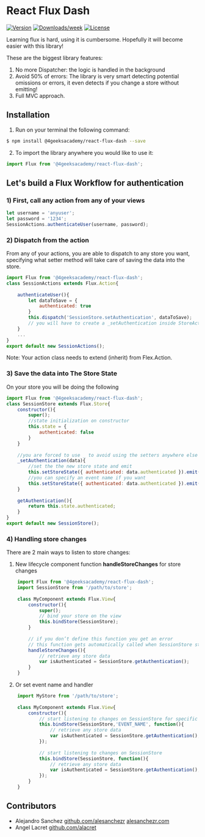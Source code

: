 # React Flux Dash
[![Version](https://img.shields.io/npm/v/@4geeksacademy/react-flux-dash.svg)](https://npmjs.org/package/react-flux-dash)
[![Downloads/week](https://img.shields.io/npm/dw/@4geeksacademy/react-flux-dash.svg)](https://npmjs.org/package/react-flux-dash)
[![License](https://img.shields.io/npm/l/@4geeksacademy/react-flux-dash.svg)](https://github.com/Techniv/Licenses-for-GitHub/tree/master/GNU-GPL)

Learning flux is hard, using it is cumbersome. Hopefully it will become easier with this library!

These are the  biggest library features:
1) No more Dispatcher: the logic is handled in the background
2) Avoid 50% of errors: The library is very smart detecting potential omissions or errors, it even detects if you  change a store without emitting!
3) Full MVC approach.

## Installation

1. Run on your terminal the following command:
```sh
$ npm install @4geeksacademy/react-flux-dash --save
```
2. To import the library anywhere you would like to use it:
```js
import Flux from '@4geeksacademy/react-flux-dash';
```

## Let's build a Flux Workflow for authentication

### 1) First, call any action from any of your views

```js
let username = 'anyuser';
let password = '1234';
SessionActions.authenticateUser(username, password);
```

### 2) Dispatch from the action

From any of your actions, you are able to dispatch to any store you want, specifying what setter method will take care of saving the data into the store.

```js
import Flux from '@4geeksacademy/react-flux-dash';
class SessionActions extends Flux.Action{
    
    authenticateUser(){
        let dataToSave = {
            authenticated: true
        }
        this.dispatch('SessionStore.setAuthentication', dataToSave);
        // you will have to create a _setAuthentication inside StoreActions
    }
    ...
}
export default new SessionActions();
```
Note: Your action class needs to extend (inherit) from Flex.Action.

### 3) Save the data into The Store State

On your store you will be doing the following

```js
import Flux from '@4geeksacademy/react-flux-dash';
class SessionStore extends Flux.Store{
    constructor(){
        super();
        //state initialization on constructor
        this.state = {
            authenticated: false 
        }
    }
    
    //you are forced to use _ to avoid using the setters anywhere else
    _setAuthentication(data){
        //set the the new store state and emit
        this.setStoreState({ authenticated: data.authenticated }).emit();
        //you can specify an event name if you want
        this.setStoreState({ authenticated: data.authenticated }).emit('EVENT_NAME');
    }
    
    getAuthentication(){
        return this.state.authenticated;
    }
}
export default new SessionStore();
```
### 4) Handling store changes

There are 2 main ways to listen to store changes:

1) New lifecycle component function **handleStoreChanges** for store changes

```js
    import Flux from '@4geeksacademy/react-flux-dash';
    import SessionStore from '/path/to/store';
    
    class MyComponent extends Flux.View{
        constructor(){
            super();
            // bind your store on the view
            this.bindStore(SessionStore);
        }
        
        // if you don’t define this function you get an error
        // this function gets automatically called when SessionStore state changes
        handleStoreChanges(){
            // retrieve any store data
            var isAuthenticated = SessionStore.getAuthentication();
        }
    }

```

2) Or set event name and handler

```js
    import MyStore from '/path/to/store';
    
    class MyComponent extends Flux.View{
        constructor(){
            // start listening to changes on SessionStore for specific event
            this.bindStore(SessionStore,'EVENT_NAME', function(){
                // retrieve any store data
                var isAuthenticated = SessionStore.getAuthentication();
            });
            
            // start listening to changes on SessionStore
            this.bindStore(SessionStore, function(){
                // retrieve any store data
                var isAuthenticated = SessionStore.getAuthentication();
            });
        }
    }
```

## Contributors

- Alejandro Sanchez [github.com/alesanchezr](https://github.com/alesanchezr) [alesanchezr.com](http://alesanchezr.com)
- Angel Lacret [github.com/alacret](https://github.com/alacret)
